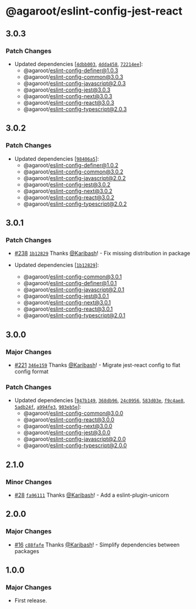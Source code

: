 # @agaroot/eslint-config-jest-react

## 3.0.3

### Patch Changes

- Updated dependencies [[`4dbb003`](https://github.com/agaroot-technologies/eslint-config/commit/4dbb0036c681fcc04148e472f766066749057777), [`4dda458`](https://github.com/agaroot-technologies/eslint-config/commit/4dda458c10298d2422b6e1cade36b00967360783), [`72214ee`](https://github.com/agaroot-technologies/eslint-config/commit/72214eeb41a7c0c8a1c6448c9f5467af6a6d0aab)]:
  - @agaroot/eslint-config-definer@1.0.3
  - @agaroot/eslint-config-common@3.0.3
  - @agaroot/eslint-config-javascript@2.0.3
  - @agaroot/eslint-config-jest@3.0.3
  - @agaroot/eslint-config-next@3.0.3
  - @agaroot/eslint-config-react@3.0.3
  - @agaroot/eslint-config-typescript@2.0.3

## 3.0.2

### Patch Changes

- Updated dependencies [[`98406a5`](https://github.com/agaroot-technologies/eslint-config/commit/98406a55519afabe55e0a2f2fc5a52c771bd3f4f)]:
  - @agaroot/eslint-config-definer@1.0.2
  - @agaroot/eslint-config-common@3.0.2
  - @agaroot/eslint-config-javascript@2.0.2
  - @agaroot/eslint-config-jest@3.0.2
  - @agaroot/eslint-config-next@3.0.2
  - @agaroot/eslint-config-react@3.0.2
  - @agaroot/eslint-config-typescript@2.0.2

## 3.0.1

### Patch Changes

- [#238](https://github.com/agaroot-technologies/eslint-config/pull/238) [`1b12829`](https://github.com/agaroot-technologies/eslint-config/commit/1b128293ead4aa6dc0d08d7462cf3350590fa5b9) Thanks [@Karibash](https://github.com/Karibash)! - Fix missing distribution in package

- Updated dependencies [[`1b12829`](https://github.com/agaroot-technologies/eslint-config/commit/1b128293ead4aa6dc0d08d7462cf3350590fa5b9)]:
  - @agaroot/eslint-config-common@3.0.1
  - @agaroot/eslint-config-definer@1.0.1
  - @agaroot/eslint-config-javascript@2.0.1
  - @agaroot/eslint-config-jest@3.0.1
  - @agaroot/eslint-config-next@3.0.1
  - @agaroot/eslint-config-react@3.0.1
  - @agaroot/eslint-config-typescript@2.0.1

## 3.0.0

### Major Changes

- [#221](https://github.com/agaroot-technologies/eslint-config/pull/221) [`346e159`](https://github.com/agaroot-technologies/eslint-config/commit/346e159312c1f093b4f18abac3290e1c719233fe) Thanks [@Karibash](https://github.com/Karibash)! - Migrate jest-react config to flat config format

### Patch Changes

- Updated dependencies [[`947b149`](https://github.com/agaroot-technologies/eslint-config/commit/947b14982278c323152ed3599c8ca78d753e7774), [`368db96`](https://github.com/agaroot-technologies/eslint-config/commit/368db9656f4c992735e9c33195ecca022a7bbea7), [`24c0956`](https://github.com/agaroot-technologies/eslint-config/commit/24c09567fa1ba96f84938a00cc400205a2d2add7), [`583d03e`](https://github.com/agaroot-technologies/eslint-config/commit/583d03e0a099c0619f073cefb1820b4d62d4b05d), [`f9c4ae8`](https://github.com/agaroot-technologies/eslint-config/commit/f9c4ae816b80f56e6e2d12aee5cd4ce56f26ab19), [`5adb24f`](https://github.com/agaroot-technologies/eslint-config/commit/5adb24fdfc2e40787f47a99dbe814af5b6300bff), [`a994fe3`](https://github.com/agaroot-technologies/eslint-config/commit/a994fe3c7ff41e4a5ec78a596dec9847a464302c), [`903eb5e`](https://github.com/agaroot-technologies/eslint-config/commit/903eb5e67baa4492450f751d20d3aa048109be35)]:
  - @agaroot/eslint-config-common@3.0.0
  - @agaroot/eslint-config-react@3.0.0
  - @agaroot/eslint-config-next@3.0.0
  - @agaroot/eslint-config-jest@3.0.0
  - @agaroot/eslint-config-javascript@2.0.0
  - @agaroot/eslint-config-typescript@2.0.0

## 2.1.0

### Minor Changes

- [#28](https://github.com/agaroot-technologies/eslint-config/pull/28) [`fa96111`](https://github.com/agaroot-technologies/eslint-config/commit/fa96111cac549417400b7d052ce247a2a8c91047) Thanks [@Karibash](https://github.com/Karibash)! - Add a eslint-plugin-unicorn

## 2.0.0

### Major Changes

- [#16](https://github.com/agaroot-technologies/eslint-config/pull/16) [`c88fafe`](https://github.com/agaroot-technologies/eslint-config/commit/c88fafe0d6c3a42b47c7e2c5a10a065e55322aef) Thanks [@Karibash](https://github.com/Karibash)! - Simplify dependencies between packages

## 1.0.0

### Major Changes

- First release.
